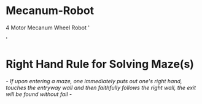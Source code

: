 # Mecanum-Robot
4 Motor Mecanum Wheel Robot
'


'
# Right Hand Rule for Solving Maze(s)
*-
If upon entering a maze, one immediately puts out one's right hand, touches the entryway wall and then faithfully follows the right wall, the exit will be found without fail
-*

